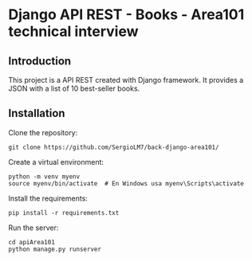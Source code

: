 # Django API REST - Books - Area101 technical interview

## Introduction
This project is a API REST created with Django framework. It provides a JSON with a list of 10 best-seller books.


## Installation
Clone the repository:

```
git clone https://github.com/SergioLM7/back-django-area101/

```

Create a virtual environment:
```
python -m venv myenv
source myenv/bin/activate  # En Windows usa myenv\Scripts\activate
```

Install the requirements:
```
pip install -r requirements.txt
```
Run the server:
```
cd apiArea101
python manage.py runserver
```
